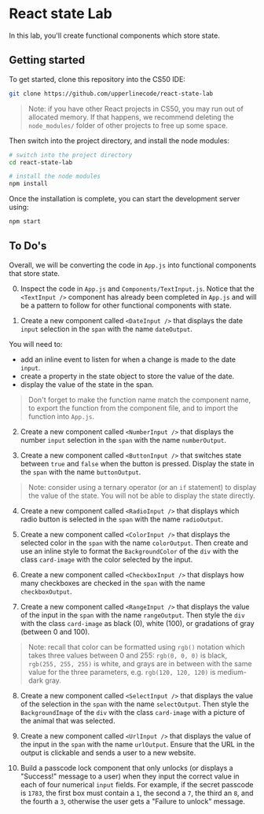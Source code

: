 # React state Lab

In this lab, you'll create functional components which store state.

## Getting started

To get started, clone this repository into the CS50 IDE:

```bash
git clone https://github.com/upperlinecode/react-state-lab
```

> Note: if you have other React projects in CS50, you may run out of allocated memory. If that happens, we recommend deleting the `node_modules/` folder of other projects to free up some space.

Then switch into the project directory, and install the node modules:

```bash
# switch into the project directory
cd react-state-lab

# install the node modules
npm install
```

Once the installation is complete, you can start the development server using:

```bash
npm start
```

## To Do's

Overall, we will be converting the code in `App.js` into functional components that store state.

0. Inspect the code in `App.js` and `Components/TextInput.js`. Notice that the `<TextInput />` component has already been completed in `App.js` and will be a pattern to follow for other functional components with state.

1. Create a new component called `<DateInput />` that displays the date `input` selection in the `span` with the name `dateOutput`.

You will need to:
- add an inline event to listen for when a change is made to the date `input`.
- create a property in the state object to store the value of the date.
- display the value of the state in the span.

> Don't forget to make the function name match the component name, to export the function from the component file, and to import the function into `App.js`.

2. Create a new component called `<NumberInput />` that displays the number `input` selection in the `span` with the name `numberOutput`.

3. Create a new component called `<ButtonInput />` that switches state between `true` and `false` when the button is pressed. Display the state in the `span` with the name `buttonOutput`.

> Note: consider using a ternary operator (or an `if` statement) to display the value of the state. You will not be able to display the state directly.

4. Create a new component called `<RadioInput />` that displays which radio button is selected in the `span` with the name `radioOutput`.

5. Create a new component called `<ColorInput />` that displays the selected color in the `span` with the name `colorOutput`. Then create and use an inline style to format the `BackgroundColor` of the `div` with the class `card-image` with the color selected by the input.

6. Create a new component called `<CheckboxInput />` that displays how many checkboxes are checked in the `span` with the name `checkboxOutput`.

7. Create a new component called `<RangeInput />` that displays the value of the input in the `span` with the name `rangeOutput`. Then style the `div` with the class `card-image` as black (0), white (100), or gradations of gray (between 0 and 100).

> Note: recall that color can be formatted using `rgb()` notation which takes three values between 0 and 255: `rgb(0, 0, 0)` is black, `rgb(255, 255, 255)` is white, and grays are in between with the same value for the three parameters, e.g. `rgb(120, 120, 120)` is medium-dark gray.

8. Create a new component called `<SelectInput />` that displays the value of the selection in the `span` with the name `selectOutput`. Then style the `BackgroundImage` of the `div` with the class `card-image` with a picture of the animal that was selected.

9. Create a new component called `<UrlInput />` that displays the value of the input in the `span` with the name `urlOutput`. Ensure that the URL in the output is clickable and sends a user to a new website.

10. Build a passcode lock component that only unlocks (or displays a "Success!" message to a user) when they input the correct value in each of four numerical `input` fields. For example, if the secret passcode is `1783`, the first box must contain a `1`, the second a `7`, the third an `8`, and the fourth a `3`, otherwise the user gets a "Failure to unlock" message.

